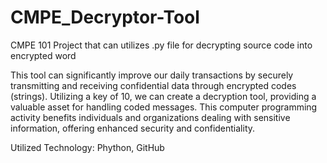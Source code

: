 # CMPE_Decryptor-Tool
CMPE 101 Project that can utilizes .py file for decrypting source code into encrypted word

This tool can significantly improve our daily transactions by securely transmitting and receiving confidential data
through encrypted codes (strings). Utilizing a key of 10, we can create a decryption tool, providing a valuable asset for
handling coded messages. This computer programming activity benefits individuals and organizations dealing with
sensitive information, offering enhanced security and confidentiality.

Utilized Technology: Phython, GitHub
